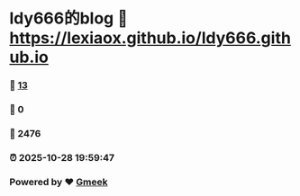 # ldy666的blog :link: https://lexiaox.github.io/ldy666.github.io 
### :page_facing_up: [13](https://lexiaox.github.io/ldy666.github.io/tag.html) 
### :speech_balloon: 0 
### :hibiscus: 2476 
### :alarm_clock: 2025-10-28 19:59:47 
### Powered by :heart: [Gmeek](https://github.com/Meekdai/Gmeek)
